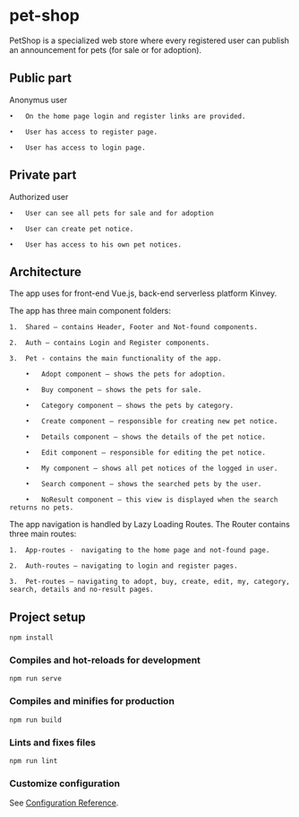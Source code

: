 # pet-shop
PetShop is a specialized web store where every registered user can publish an announcement for pets (for sale or for adoption).

## Public part
Anonymus user

	•	On the home page login and register links are provided.

	•	User has access to register page.

	•	User has access to login page.

## Private part

Authorized user

	•	User can see all pets for sale and for adoption

	•	User can create pet notice.

	•	User has access to his own pet notices.

## Architecture

The app uses for front-end Vue.js, back-end serverless platform Kinvey.

The app has three main component folders:

	1.	Shared – contains Header, Footer and Not-found components.

	2.	Auth – contains Login and Register components.

	3.	Pet - contains the main functionality of the app. 
 
		•	Adopt component – shows the pets for adoption.

		•	Buy component – shows the pets for sale.

		•	Category component – shows the pets by category.

		•	Create component – responsible for creating new pet notice.

		•	Details component – shows the details of the pet notice.

		•	Edit component – responsible for editing the pet notice.

		•	My component – shows all pet notices of the logged in user.

		•	Search component – shows the searched pets by the user.

		•	NoResult component – this view is displayed when the search returns no pets.
		
The app navigation is handled by Lazy Loading Routes. The Router contains three main routes:

	1.	App-routes -  navigating to the home page and not-found page.

	2.	Auth-routes – navigating to login and register pages.

	3.	Pet-routes – navigating to adopt, buy, create, edit, my, category, search, details and no-result pages. 

## Project setup
```
npm install
```

### Compiles and hot-reloads for development
```
npm run serve
```

### Compiles and minifies for production
```
npm run build
```

### Lints and fixes files
```
npm run lint
```

### Customize configuration
See [Configuration Reference](https://cli.vuejs.org/config/).
